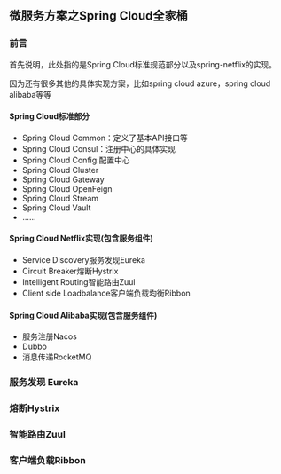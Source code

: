 ## 微服务方案之Spring Cloud全家桶

### 前言

首先说明，此处指的是Spring Cloud标准规范部分以及spring-netflix的实现。

因为还有很多其他的具体实现方案，比如spring cloud azure，spring cloud alibaba等等

#### Spring Cloud标准部分

- Spring Cloud Common：定义了基本API接口等
- Spring Cloud Consul：注册中心的具体实现
- Spring Cloud Config:配置中心
- Spring Cloud Cluster
- Spring Cloud Gateway
- Spring Cloud OpenFeign
- Spring Cloud Stream
- Spring Cloud Vault
- ......

#### Spring Cloud Netflix实现(包含服务组件)

- Service Discovery服务发现Eureka
- Circuit Breaker熔断Hystrix
- Intelligent Routing智能路由Zuul
- Client side Loadbalance客户端负载均衡Ribbon



#### Spring Cloud Alibaba实现(包含服务组件)

- 服务注册Nacos
- Dubbo
- 消息传递RocketMQ



### 服务发现 Eureka

### 熔断Hystrix

### 智能路由Zuul

### 客户端负载Ribbon









